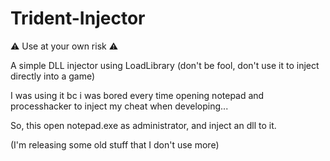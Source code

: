# Trident-Injector

⚠️ Use at your own risk ⚠️

A simple DLL injector using LoadLibrary (don't be fool, don't use it to inject directly into a game)

I was using it bc i was bored every time opening notepad and processhacker to inject my cheat when developing...

So, this open notepad.exe as administrator, and inject an dll to it.

(I'm releasing some old stuff that I don't use more)
